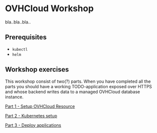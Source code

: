 # OVHCloud Workshop

bla..bla..bla..

## Prerequisites

- `kubectl`
- `helm`

## Workshop exercises

This workshop consist of two(?) parts. When you have completed all the parts you should have a working TODO-application exposed over HTTPS and whose backend writes data to a managed OVHCloud database instance.

[Part 1 - Setup OVHCloud Resource](ovhsetup.md)

[Part 2 - Kubernetes setup](kubernetessetup.md)

[Part 3 - Deploy applications](deploy.md)










